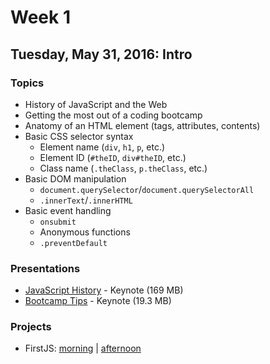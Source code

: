 # Week 1

## Tuesday, May 31, 2016: Intro

### Topics
* History of JavaScript and the Web
* Getting the most out of a coding bootcamp
* Anatomy of an HTML element (tags, attributes, contents)
* Basic CSS selector syntax
  * Element name (`div`, `h1`, `p`, etc.)
  * Element ID (`#theID`, `div#theID`, etc.)
  * Class name (`.theClass`, `p.theClass`, etc.)
* Basic DOM manipulation
  * `document.querySelector`/`document.querySelectorAll`
  * `.innerText`/`.innerHTML`
* Basic event handling
  * `onsubmit`
  * Anonymous functions
  * `.preventDefault`

### Presentations
* [JavaScript History](https://www.dropbox.com/s/h5uq5rxtty7blm4/01%20JavaScript%20-%20History.key?dl=0) - Keynote (169 MB)
* [Bootcamp Tips](https://www.dropbox.com/sh/bcqn1bm2ubl044a/AAB6bTUOIMJv9uFrHfJ3dMp9a?dl=0) - Keynote (19.3 MB)

### Projects
* FirstJS:  [morning](https://github.com/xternbootcamp16/firstjs) | [afternoon](https://github.com/xternbootcamp16/firstjs-afternoon)

